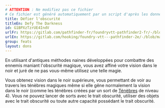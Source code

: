 ```yaml
---
# ATTENTION : Ne modifiez pas ce fichier
# Ce fichier est généré automatiquement par un script d'après les données du module Foundry VTT officiel et de sa traduction
title: Défier l'obscurité
titleEn: Defy The Darkness
id: G1BPXzTzrUE4IndV
urlFr: https://gitlab.com/pathfinder-fr/foundryvtt-pathfinder2-fr/-/blob/master/data/feats/G1BPXzTzrUE4IndV.htm
urlEn: https://gitlab.com/hooking/foundry-vtt---pathfinder-2e/-/blob/master/packs/data/feats.db/defy-the-darkness.json
group: feats
layout: dons
---
```

En utilisant d'antiques méthodes naines développées pour combattre des ennemis maniant l'obscurité magique, vous avez affiné votre vision dans le noir et juré de ne pas vous-même utilisez une telle magie.

Vous obtenez vision dans le noir supérieure, vous permettant de voir au travers les ténèbres magiques même si elle gêne normalement la vision dans le noir (comme les ténèbres créées par un sort de [Ténèbres](../spells/ténèbres.md) de niveau 4). Vous ne pouvez lancer de sorts avec le trait obscurité, utiliser des objets avec le trait obscurité ou toute autre capacité possédant le trait obscurité.


